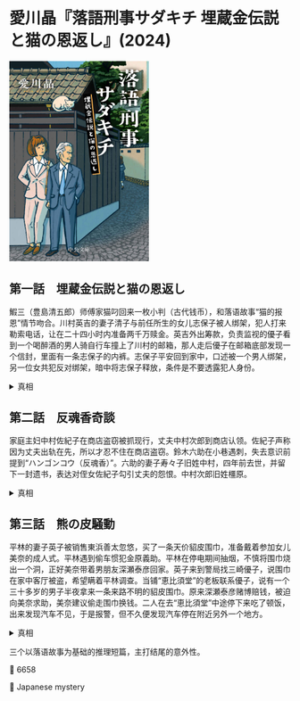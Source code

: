 # 愛川晶『落語刑事サダキチ 埋蔵金伝説と猫の恩返し』(2024)

<img src=images/2024_cover.jpg width=250/>

## 第一話　埋蔵金伝説と猫の恩返し

鰕三（豊島清五郎）师傅家猫叼回来一枚小判（古代钱币），和落语故事“猫的报恩”情节吻合。川村英吉的妻子清子与前任所生的女儿志保子被人绑架，犯人打来勒索电话，让在二十四小时内准备两千万赎金。英吉外出筹款，负责监视的優子看到一个喝醉酒的男人骑自行车撞上了川村的邮箱，那人走后優子在邮箱底部发现一个信封，里面有一条志保子的内裤。志保子平安回到家中，口述被一个男人绑架，另一位女共犯反对绑架，暗中将志保子释放，条件是不要透露犯人身份。

<details><summary>真相</summary>
柳田新兵（玉山シャン太）和川村英吉（ペン太）二十一年前是一对漫才师组合，联手纵火抢走了一批古钱。二人销赃后更换工作，柳田赌博赔光所有，找英吉借钱被拒，于是联手志保子勒索英吉，答应供志保子上音乐大学。英吉曾偷了志保子的内裤藏在自己房间，志保子把它装在信封里，提前粘在信箱底部。
</details>

## 第二話　反魂香奇談
  
家庭主妇中村佐紀子在商店盗窃被抓现行，丈夫中村次郎到商店认领。佐紀子声称因为丈夫出轨在先，所以才忍不住在商店盗窃。鈴木六助在小巷遇刺，失去意识前提到“ハンゴンコウ（反魂香）”。六助的妻子寿々子旧姓中村，四年前去世，并留下一封遗书，表达对侄女佐紀子勾引丈夫的怨恨。中村次郎旧姓橿原。

<details><summary>真相</summary>
鈴木六助拒绝听《反魂香》的落语表演（伏线），是因为故事中的妻子与情人佐紀子同名。在商店盗窃的主妇不是中村佐紀子，而是中村次郎的前妻菅原貞子。袭击六助的犯人是真正的佐紀子，其相貌和寿々子相似，六助以为看到妻子亡魂，所以提起“反魂香”。佐紀子长期服用毒品，状态不正常。
</details>

## 第三話　熊の皮騒動

平林的妻子英子被销售東浜善太忽悠，买了一条天价貂皮围巾，准备戴着参加女儿美奈的成人式。平林遇到偷车惯犯金原義助。平林在停电期间抽烟，不慎将围巾烧出一个洞，正好美奈带着男朋友深瀬泰彦回家。英子来到警局找三崎優子，说围巾在家中客厅被盗，希望瞒着平林调查。当铺“恵比須堂”的老板联系優子，说有一个三十多岁的男子半夜拿来一条来路不明的貂皮围巾。原来深瀬泰彦赌博赔钱，被迫向美奈求助，美奈建议偷走围巾换钱。二人在去“恵比須堂”中途停下来吃了顿饭，出来发现汽车不见，于是报警，但不久便发现汽车停在附近另外一个地方。

<details><summary>真相</summary>
善太卖给英子的围巾是假货，他从金原口中得知平林的警察身份后十分恐慌，计划把假围巾换成真品。美奈想和泰彦分手，教唆泰彦偷走围巾，之后便可以此为由分手。善太和金原跟踪泰彦，在停车场把车移到无人处，用真围巾替换了有洞的假围巾。英子从典当行赎回了真的围巾。
</details>

三个以落语故事为基础的推理短篇，主打结尾的意外性。

:link: 6658

:file_folder: Japanese mystery
